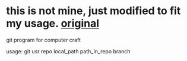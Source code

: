 # this is not mine, just modified to fit my usage. [original](http://www.computercraft.info/forums2/index.php?/topic/4072-github-repository-downloader/)
git program for computer craft

usage:
git usr repo local_path path_in_repo branch
